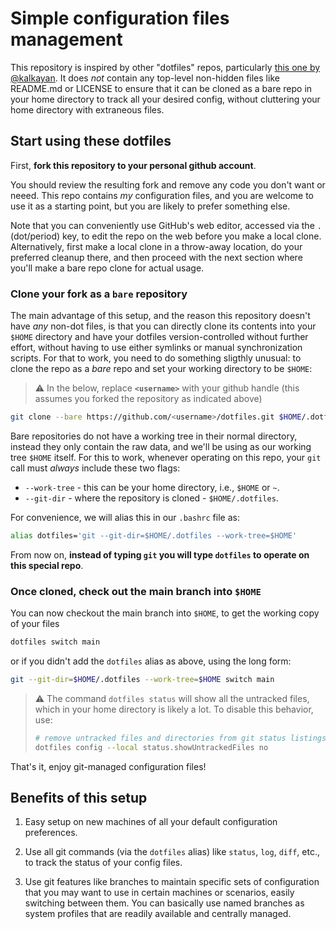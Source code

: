 # Simple configuration files management

This repository is inspired by other "dotfiles" repos, particularly [this one by @kalkayan](https://github.com/kalkayan/dotfiles).  It does _not_ contain any top-level non-hidden files like README.md or LICENSE to ensure that it can be cloned as a bare repo in your home directory to track all your desired config, without cluttering your home directory with extraneous files.

## Start using these dotfiles

First, **fork this repository to your personal github account**.

You should review the resulting fork and remove any code you don't want or neeed. This repo contains _my_ configuration files, and you are welcome to use it as a starting point, but you are likely to prefer something else.

Note that you can conveniently use GitHub's web editor, accessed via the `.` (dot/period) key, to edit the repo on the web before you make a local clone.  Alternatively, first make a local clone in a throw-away location, do your preferred cleanup there, and then proceed with the next section where you'll make a bare repo clone for actual usage.

### Clone your fork as a `bare` repository

The main advantage of this setup, and the reason this repository doesn't have _any_ non-dot files, is that you can directly clone its contents into your `$HOME` directory and have your dotfiles version-controlled without further effort, without having to use either symlinks or manual synchronization scripts. For that to work, you need to do something sligthly unusual: to clone the repo as a _bare_ repo and set your working directory to be `$HOME`:

> :warning: In the below, replace **`<username>`** with your github handle (this assumes you forked the repository as indicated above)

```bash
git clone --bare https://github.com/<username>/dotfiles.git $HOME/.dotfiles
````

Bare repositories do not have a working tree in their normal directory, instead they only contain the raw data, and we'll be using as our working tree `$HOME` itself. For this to work, whenever operating on this repo, your `git` call must _always_ include these two flags:

- `--work-tree` - this can be your home directory, i.e., `$HOME` or `~`.
- `--git-dir` - where the repository is cloned - `$HOME/.dotfiles`.

For convenience, we will alias this in our `.bashrc`  file as:

```bash
alias dotfiles='git --git-dir=$HOME/.dotfiles --work-tree=$HOME'
```

From now on, **instead of typing `git` you will type `dotfiles` to operate on this special repo**.

### Once cloned, check out the main branch into `$HOME`

You can now checkout the main branch into `$HOME`, to get the working copy of your files 

```bash
dotfiles switch main
```

or if you didn't add the `dotfiles` alias as above, using the long form:

```bash
git --git-dir=$HOME/.dotfiles --work-tree=$HOME switch main
```

> :warning: The command `dotfiles status` will show all the untracked files, which in your home directory is likely a lot. To disable this behavior, use:
>
> ```bash 
> # remove untracked files and directories from git status listings
> dotfiles config --local status.showUntrackedFiles no 
> ```

That's it, enjoy git-managed configuration files!


## Benefits of this setup

1. Easy setup on new machines of all your default configuration preferences.

1. Use all git commands (via the `dotfiles` alias) like `status`, `log`, `diff`, etc., to track the status of your config files.

1. Use git features like branches to maintain specific sets of configuration that you may want to use in certain machines or scenarios, easily switching between them.  You can basically use named branches as system profiles that are readily available and centrally managed.
